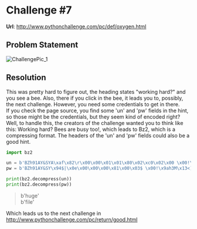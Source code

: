 # Challenge #7
**Url**: http://www.pythonchallenge.com/pc/def/oxygen.html<br/>
## Problem Statement
![ChallengePic_1](http://www.pythonchallenge.com/pc/def/integrity.jpg)
<br/>

## Resolution
This was pretty hard to figure out, the heading states "working hard?" and you see a bee. Also, there if you click in the bee, it leads you to, possibly, the next challenge. However, you need some credentials to get in there.
<br/>
If you check the page source, you find some 'un' and 'pw' fields in the hint, so those might be the credentials, but they seem kind of encoded right? Well, to handle this, the creators of the challenge wanted you to think like this:
Working hard? Bees are busy too!, which leads to Bz2, which is a compressing format. The headers of the 'un' and 'pw' fields could also be a good hint.
 
```python
import bz2

un = b'BZh91AY&SYA\xaf\x82\r\x00\x00\x01\x01\x80\x02\xc0\x02\x00 \x00!\x9ah3M\x07<]\xc9\x14\xe1BA\x06\xbe\x084'
pw = b'BZh91AY&SY\x94$|\x0e\x00\x00\x00\x81\x00\x03$ \x00!\x9ah3M\x13<]\xc9\x14\xe1BBP\x91\xf08'

print(bz2.decompress(un))
print(bz2.decompress(pw))
```
>b'huge'<br/>
b'file'

Which leads us to the next challenge in http://www.pythonchallenge.com/pc/return/good.html
